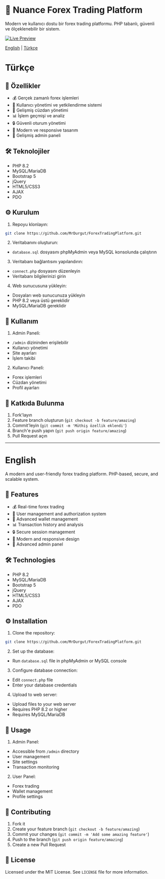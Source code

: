 # 🚀 Nuance Forex Trading Platform

Modern ve kullanıcı dostu bir forex trading platformu. PHP tabanlı, güvenli ve ölçeklenebilir bir sistem.

[![Live Preview](https://img.shields.io/badge/Live%20Preview-forex.mrdurgut.studio-blue?style=for-the-badge&logo=firefox)](https://forex.mrdurgut.studio)

[English](#english) | [Türkçe](#türkçe)

# Türkçe

## 🌟 Özellikler

- 💰 Gerçek zamanlı forex işlemleri
- 👥 Kullanıcı yönetimi ve yetkilendirme sistemi
- 💼 Gelişmiş cüzdan yönetimi
- 📊 İşlem geçmişi ve analiz
- 🔒 Güvenli oturum yönetimi
- 🎨 Modern ve responsive tasarım
- 👑 Gelişmiş admin paneli

## 🛠️ Teknolojiler

- PHP 8.2
- MySQL/MariaDB
- Bootstrap 5
- jQuery
- HTML5/CSS3
- AJAX
- PDO

## ⚙️ Kurulum

1. Repoyu klonlayın:
```bash
git clone https://github.com/MrDurgut/ForexTradingPlatform.git
```

2. Veritabanını oluşturun:
- `database.sql` dosyasını phpMyAdmin veya MySQL konsolunda çalıştırın

3. Veritabanı bağlantısını yapılandırın:
- `connect.php` dosyasını düzenleyin
- Veritabanı bilgilerinizi girin

4. Web sunucusuna yükleyin:
- Dosyaları web sunucunuza yükleyin
- PHP 8.2 veya üstü gereklidir
- MySQL/MariaDB gereklidir

## 🔑 Kullanım

1. Admin Paneli:
- `/admin` dizininden erişilebilir
- Kullanıcı yönetimi
- Site ayarları
- İşlem takibi

2. Kullanıcı Paneli:
- Forex işlemleri
- Cüzdan yönetimi
- Profil ayarları

## 🤝 Katkıda Bulunma

1. Fork'layın
2. Feature branch oluşturun (`git checkout -b feature/amazing`)
3. Commit'leyin (`git commit -m 'Müthiş özellik eklendi'`)
4. Branch'e push yapın (`git push origin feature/amazing`)
5. Pull Request açın

---

# English

A modern and user-friendly forex trading platform. PHP-based, secure, and scalable system.

## 🌟 Features

- 💰 Real-time forex trading
- 👥 User management and authorization system
- 💼 Advanced wallet management
- 📊 Transaction history and analysis
- 🔒 Secure session management
- 🎨 Modern and responsive design
- 👑 Advanced admin panel

## 🛠️ Technologies

- PHP 8.2
- MySQL/MariaDB
- Bootstrap 5
- jQuery
- HTML5/CSS3
- AJAX
- PDO

## ⚙️ Installation

1. Clone the repository:
```bash
git clone https://github.com/MrDurgut/ForexTradingPlatform.git
```

2. Set up the database:
- Run `database.sql` file in phpMyAdmin or MySQL console

3. Configure database connection:
- Edit `connect.php` file
- Enter your database credentials

4. Upload to web server:
- Upload files to your web server
- Requires PHP 8.2 or higher
- Requires MySQL/MariaDB

## 🔑 Usage

1. Admin Panel:
- Accessible from `/admin` directory
- User management
- Site settings
- Transaction monitoring

2. User Panel:
- Forex trading
- Wallet management
- Profile settings

## 🤝 Contributing

1. Fork it
2. Create your feature branch (`git checkout -b feature/amazing`)
3. Commit your changes (`git commit -m 'Add some amazing feature'`)
4. Push to the branch (`git push origin feature/amazing`)
5. Create a new Pull Request

## 📝 License

Licensed under the MIT License. See `LICENSE` file for more information. 